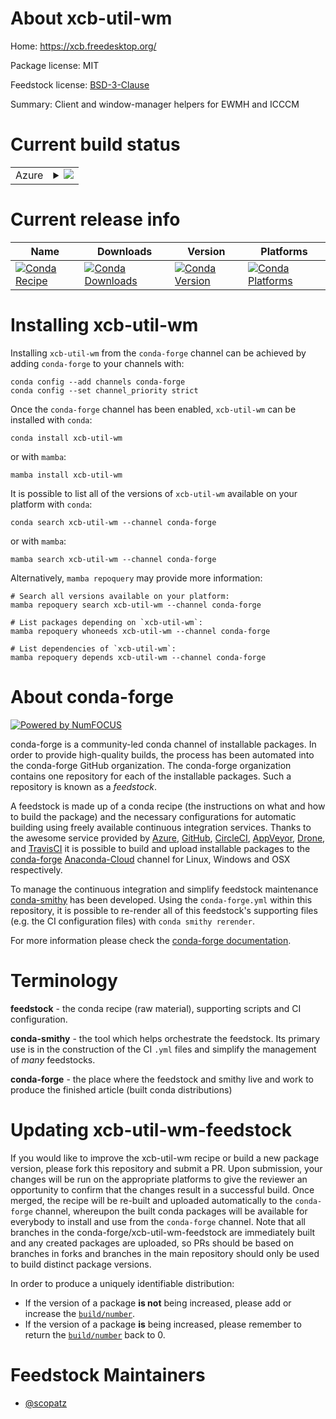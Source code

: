 About xcb-util-wm
=================

Home: https://xcb.freedesktop.org/

Package license: MIT

Feedstock license: [BSD-3-Clause](https://github.com/conda-forge/xcb-util-wm-feedstock/blob/main/LICENSE.txt)

Summary: Client and window-manager helpers for EWMH and ICCCM

Current build status
====================


<table>
    
  <tr>
    <td>Azure</td>
    <td>
      <details>
        <summary>
          <a href="https://dev.azure.com/conda-forge/feedstock-builds/_build/latest?definitionId=8492&branchName=main">
            <img src="https://dev.azure.com/conda-forge/feedstock-builds/_apis/build/status/xcb-util-wm-feedstock?branchName=main">
          </a>
        </summary>
        <table>
          <thead><tr><th>Variant</th><th>Status</th></tr></thead>
          <tbody><tr>
              <td>linux_64</td>
              <td>
                <a href="https://dev.azure.com/conda-forge/feedstock-builds/_build/latest?definitionId=8492&branchName=main">
                  <img src="https://dev.azure.com/conda-forge/feedstock-builds/_apis/build/status/xcb-util-wm-feedstock?branchName=main&jobName=linux&configuration=linux_64_" alt="variant">
                </a>
              </td>
            </tr><tr>
              <td>linux_aarch64</td>
              <td>
                <a href="https://dev.azure.com/conda-forge/feedstock-builds/_build/latest?definitionId=8492&branchName=main">
                  <img src="https://dev.azure.com/conda-forge/feedstock-builds/_apis/build/status/xcb-util-wm-feedstock?branchName=main&jobName=linux&configuration=linux_aarch64_" alt="variant">
                </a>
              </td>
            </tr><tr>
              <td>linux_ppc64le</td>
              <td>
                <a href="https://dev.azure.com/conda-forge/feedstock-builds/_build/latest?definitionId=8492&branchName=main">
                  <img src="https://dev.azure.com/conda-forge/feedstock-builds/_apis/build/status/xcb-util-wm-feedstock?branchName=main&jobName=linux&configuration=linux_ppc64le_" alt="variant">
                </a>
              </td>
            </tr>
          </tbody>
        </table>
      </details>
    </td>
  </tr>
</table>

Current release info
====================

| Name | Downloads | Version | Platforms |
| --- | --- | --- | --- |
| [![Conda Recipe](https://img.shields.io/badge/recipe-xcb--util--wm-green.svg)](https://anaconda.org/conda-forge/xcb-util-wm) | [![Conda Downloads](https://img.shields.io/conda/dn/conda-forge/xcb-util-wm.svg)](https://anaconda.org/conda-forge/xcb-util-wm) | [![Conda Version](https://img.shields.io/conda/vn/conda-forge/xcb-util-wm.svg)](https://anaconda.org/conda-forge/xcb-util-wm) | [![Conda Platforms](https://img.shields.io/conda/pn/conda-forge/xcb-util-wm.svg)](https://anaconda.org/conda-forge/xcb-util-wm) |

Installing xcb-util-wm
======================

Installing `xcb-util-wm` from the `conda-forge` channel can be achieved by adding `conda-forge` to your channels with:

```
conda config --add channels conda-forge
conda config --set channel_priority strict
```

Once the `conda-forge` channel has been enabled, `xcb-util-wm` can be installed with `conda`:

```
conda install xcb-util-wm
```

or with `mamba`:

```
mamba install xcb-util-wm
```

It is possible to list all of the versions of `xcb-util-wm` available on your platform with `conda`:

```
conda search xcb-util-wm --channel conda-forge
```

or with `mamba`:

```
mamba search xcb-util-wm --channel conda-forge
```

Alternatively, `mamba repoquery` may provide more information:

```
# Search all versions available on your platform:
mamba repoquery search xcb-util-wm --channel conda-forge

# List packages depending on `xcb-util-wm`:
mamba repoquery whoneeds xcb-util-wm --channel conda-forge

# List dependencies of `xcb-util-wm`:
mamba repoquery depends xcb-util-wm --channel conda-forge
```


About conda-forge
=================

[![Powered by
NumFOCUS](https://img.shields.io/badge/powered%20by-NumFOCUS-orange.svg?style=flat&colorA=E1523D&colorB=007D8A)](https://numfocus.org)

conda-forge is a community-led conda channel of installable packages.
In order to provide high-quality builds, the process has been automated into the
conda-forge GitHub organization. The conda-forge organization contains one repository
for each of the installable packages. Such a repository is known as a *feedstock*.

A feedstock is made up of a conda recipe (the instructions on what and how to build
the package) and the necessary configurations for automatic building using freely
available continuous integration services. Thanks to the awesome service provided by
[Azure](https://azure.microsoft.com/en-us/services/devops/), [GitHub](https://github.com/),
[CircleCI](https://circleci.com/), [AppVeyor](https://www.appveyor.com/),
[Drone](https://cloud.drone.io/welcome), and [TravisCI](https://travis-ci.com/)
it is possible to build and upload installable packages to the
[conda-forge](https://anaconda.org/conda-forge) [Anaconda-Cloud](https://anaconda.org/)
channel for Linux, Windows and OSX respectively.

To manage the continuous integration and simplify feedstock maintenance
[conda-smithy](https://github.com/conda-forge/conda-smithy) has been developed.
Using the ``conda-forge.yml`` within this repository, it is possible to re-render all of
this feedstock's supporting files (e.g. the CI configuration files) with ``conda smithy rerender``.

For more information please check the [conda-forge documentation](https://conda-forge.org/docs/).

Terminology
===========

**feedstock** - the conda recipe (raw material), supporting scripts and CI configuration.

**conda-smithy** - the tool which helps orchestrate the feedstock.
                   Its primary use is in the construction of the CI ``.yml`` files
                   and simplify the management of *many* feedstocks.

**conda-forge** - the place where the feedstock and smithy live and work to
                  produce the finished article (built conda distributions)


Updating xcb-util-wm-feedstock
==============================

If you would like to improve the xcb-util-wm recipe or build a new
package version, please fork this repository and submit a PR. Upon submission,
your changes will be run on the appropriate platforms to give the reviewer an
opportunity to confirm that the changes result in a successful build. Once
merged, the recipe will be re-built and uploaded automatically to the
`conda-forge` channel, whereupon the built conda packages will be available for
everybody to install and use from the `conda-forge` channel.
Note that all branches in the conda-forge/xcb-util-wm-feedstock are
immediately built and any created packages are uploaded, so PRs should be based
on branches in forks and branches in the main repository should only be used to
build distinct package versions.

In order to produce a uniquely identifiable distribution:
 * If the version of a package **is not** being increased, please add or increase
   the [``build/number``](https://docs.conda.io/projects/conda-build/en/latest/resources/define-metadata.html#build-number-and-string).
 * If the version of a package **is** being increased, please remember to return
   the [``build/number``](https://docs.conda.io/projects/conda-build/en/latest/resources/define-metadata.html#build-number-and-string)
   back to 0.

Feedstock Maintainers
=====================

* [@scopatz](https://github.com/scopatz/)

